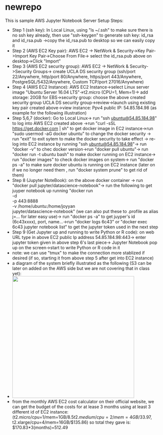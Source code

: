 # newrepo 

This is sample AWS Jupyter Notebook Server Setup Steps:

* Step 1 (ssh key): In Local Linux, using "ls ~/.ssh" to make sure there is no ssh key already, then use "ssh-keygen" to generate ssh key: id_rsa and id_rsa.pub ->copy the id_rsa.pub to desktop so we can easily copy it
* Step 2 (AWS EC2 Key pair): AWS EC2 -> NetWork & Security->Key Pair->Import Key Pair->Choose From File-> select the id_rsa.pub above on desktop->Click "Import"
* Step 3 (AWS EC2 security group): AWS EC2 -> NetWork & Security->Security Groups-> create UCLA DS security group (ssh/port 22/Anywhere, http/port 80/Anywhere, https/port 443/Anywhere, PostgreSQL/5432/Anywhere, Custom TCP/port 27016/Anywhere)
* Step 4 (AWS EC2 Instance): AWS EC2 Instance->select Linux server image "Ubuntu Server 16.04 LTS"->t2.micro (CPU=1, Mem=1)-> add storage: 20GB for EBS->security group: choose the above created security group UCLA DS security group->review->launch using existing key pair created above->view instance: Ppv4 public IP: 54.85.184.98 (as example for the following illustration)
* Step 5,6,7 (docker): Go to Local Linux-> run "ssh ubuntu@54.85.184.98" to log into AWS EC2 created above ->run "curl -sSL https://get.docker.com | sh" to get docker image in EC2 instance->run "sudo usermod -aG docker ubuntu" to change the docker security -> run "exit" to exit sytem to make the docker security to take effect -> re-log into EC2 instance by running "ssh ubuntu@54.85.184.98"-> run "docker -v" to chec docker version->run "docker pull ubuntu"-> run "docker run -t ubuntu bash"  to make docker running on EC2 instance-> run "docker images" to check docker images on system-> run "docker ps -a" to make sure docker ubuntu is running on EC2 instance (later on if we no longer need them , run "docker system prune" to get rid of them)
* Step 8 (Jupyter NoteBook): on the above docker container -> run "docker pull jupyter/datascience-notebook"-> run the following to get juyper notebook up running 
"docker run \
 -d \
 -p 443:8888 \
 -v /home/ubuntu:/home/joyyan \
 jupyter/datascience-notebook" (we can also put these to .profile as alias j=... for later easy use)-> run "docker ps -a" to get juyper's id (6c43xxxx), port, name...->run "docker logs 6c43" or "docker exec 6c43 jupyter notebook list" to get the jupyter token used in the next step
* Step 9 (Get Jupyter up and running to write Python or R code): on web URL type in above EC2 public Ip address 54.85.184.98:443-> enter jupyter token given in above step 6's last piece-> Jupyter Notebook pop up on the screen->start to write Python or R code in it
* note: we can use "tmux" to make the connection more stablized if desired (if so, starting it from above step 5 after get into EC2 instance)
* a diagram of the system briefly illustrated as the following (S3 can be later on added on the AWS side but we are not covering that in class yet):
* <image src="AWS_system_diagram.jpeg" width=400>
* from the monthly AWS EC2 cost calculator on their official website, we can get the budget of the costs for at lease 3 months using at least 3 different id of EC2 instance: (t2.micro/cpu=1/mem=1GB/$8.5 t2.medium/cpu=2/mem=4GB/$33.97, t2.xlarge/cpu=4/mem=16GB/$135.86) so total they gave is: $170.83*3(months)=512.49
 
